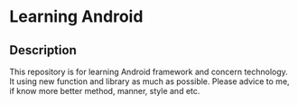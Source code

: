 # Learning Android

## Description
This repository is for learning Android framework and concern technology.
It using new function and library as much as possible.
Please advice to me, if know more better method, manner, style and etc.
